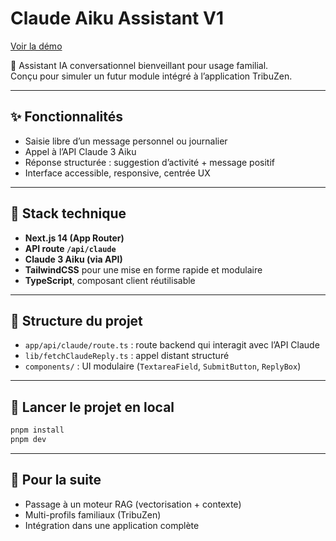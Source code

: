 # Claude Aiku Assistant V1

[Voir la démo](https://claude-aiku-assistant.netlify.app)

🧠 Assistant IA conversationnel bienveillant pour usage familial.  
Conçu pour simuler un futur module intégré à l’application TribuZen.

---

## ✨ Fonctionnalités

- Saisie libre d’un message personnel ou journalier
- Appel à l’API Claude 3 Aiku
- Réponse structurée : suggestion d’activité + message positif
- Interface accessible, responsive, centrée UX

---

## 🧱 Stack technique

- **Next.js 14 (App Router)**
- **API route `/api/claude`**
- **Claude 3 Aiku (via API)**
- **TailwindCSS** pour une mise en forme rapide et modulaire
- **TypeScript**, composant client réutilisable

---

## 📁 Structure du projet

- `app/api/claude/route.ts` : route backend qui interagit avec l’API Claude
- `lib/fetchClaudeReply.ts` : appel distant structuré
- `components/` : UI modulaire (`TextareaField`, `SubmitButton`, `ReplyBox`)

---

## 🚀 Lancer le projet en local

```bash
pnpm install
pnpm dev
```

---

## 🔮 Pour la suite

- Passage à un moteur RAG (vectorisation + contexte)
- Multi-profils familiaux (TribuZen)
- Intégration dans une application complète
